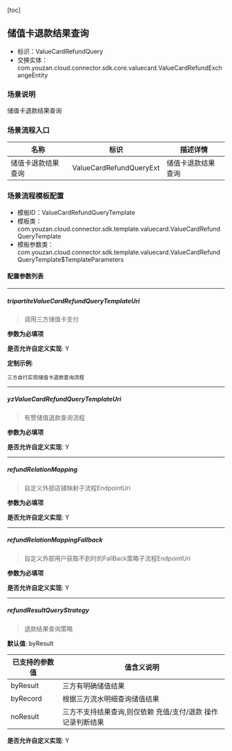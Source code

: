 [toc]

## 储值卡退款结果查询
- 标识：ValueCardRefundQuery
- 交换实体：com.youzan.cloud.connector.sdk.core.valuecard.ValueCardRefundExchangeEntity
### 场景说明
储值卡退款结果查询
### 场景流程入口

名称 | 标识 | 描述详情
---|---|---
储值卡退款结果查询 | ValueCardRefundQueryExt | 储值卡退款结果查询

### 场景流程模板配置
- 模板ID：ValueCardRefundQueryTemplate
- 模板类：com.youzan.cloud.connector.sdk.template.valuecard.ValueCardRefundQueryTemplate
- 模板参数类：com.youzan.cloud.connector.sdk.template.valuecard.ValueCardRefundQueryTemplate$TemplateParameters

#### 配置参数列表

---
##### tripartiteValueCardRefundQueryTemplateUri
> 调用三方储值卡支付

**参数为必填项**


**是否允许自定义实现**: Y


**定制示例**:
```
三方自行实现储值卡退款查询流程
```
---
##### yzValueCardRefundQueryTemplateUri
> 有赞储值退款查询流程

**参数为必填项**


**是否允许自定义实现**: Y

---
##### refundRelationMapping
> 自定义外部店铺映射子流程EndpointUri

**参数为必填项**


**是否允许自定义实现**: Y

---
##### refundRelationMappingFallback
> 自定义外部用户获取不到时的FallBack策略子流程EndpointUri

**参数为必填项**


**是否允许自定义实现**: Y

---
##### refundResultQueryStrategy
> 退款结果查询策略

**默认值**: byResult

已支持的参数值 | 值含义说明
---|---
byResult | 三方有明确储值结果
byRecord | 根据三方流水明细查询储值结果
noResult | 三方不支持结果查询,则仅依赖 充值/支付/退款 操作记录判断结果

**是否允许自定义实现**: Y


